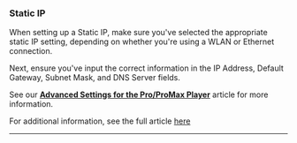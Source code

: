 ### Static IP

When setting up a Static IP, make sure you've selected the appropriate static IP setting, depending on whether you're using a WLAN or Ethernet connection.



Next, ensure you've input the correct information in the IP Address, Default Gateway, Subnet Mask, and DNS Server fields.



See our **[Advanced Settings for the Pro/ProMax Player](https://support.optisigns.com/hc/en-us/articles/35577511423635-OptiSigns-Pro-Player-Advanced-Features)** article for more information.

For additional information, see the full article [here](https://support.optisigns.com/hc/en-us/articles/40736654972563)

---

